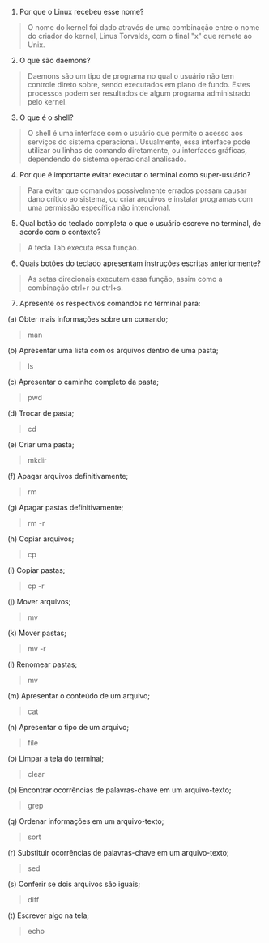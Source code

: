 1. Por que o Linux recebeu esse nome?
>O nome do kernel foi dado através de uma combinação entre o nome do criador do kernel, Linus Torvalds, com o final "x" que remete ao Unix.

2. O que são daemons?
>Daemons são um tipo de programa no qual o usuário não tem controle direto sobre, sendo executados em plano de fundo. Estes processos podem ser resultados de algum programa administrado pelo kernel.

3. O que é o shell?
>O shell é uma interface com o usuário que permite o acesso aos serviços do sistema operacional. Usualmente, essa interface pode utilizar ou linhas de comando diretamente, ou interfaces gráficas, dependendo do sistema operacional analisado.

4. Por que é importante evitar executar o terminal como super-usuário?
>Para evitar que comandos possivelmente errados possam causar dano crítico ao sistema, ou criar arquivos e instalar programas com uma permissão específica não intencional.

5. Qual botão do teclado completa o que o usuário escreve no terminal, de acordo com o contexto?
>A tecla Tab executa essa função.

6. Quais botões do teclado apresentam instruções escritas anteriormente?
>As setas direcionais executam essa função, assim como a combinação ctrl+r ou ctrl+s.

7. Apresente os respectivos comandos no terminal para:

  (a) Obter mais informações sobre um comando;
  >man

  (b) Apresentar uma lista com os arquivos dentro de uma pasta;
  >ls

  (c) Apresentar o caminho completo da pasta;
  >pwd

  (d) Trocar de pasta;
  >cd

  (e) Criar uma pasta;
  >mkdir

  (f) Apagar arquivos definitivamente;
  >rm

  (g) Apagar pastas definitivamente;
  >rm -r

  (h) Copiar arquivos;
  >cp

  (i) Copiar pastas;
  >cp -r

  (j) Mover arquivos;
  >mv

  (k) Mover pastas;
  >mv -r

  (l) Renomear pastas;
  >mv

  (m) Apresentar o conteúdo de um arquivo;
  >cat

  (n) Apresentar o tipo de um arquivo;
  >file

  (o) Limpar a tela do terminal;
  >clear

  (p) Encontrar ocorrências de palavras-chave em um arquivo-texto;
  >grep

  (q) Ordenar informações em um arquivo-texto;
  >sort

  (r) Substituir ocorrências de palavras-chave em um arquivo-texto;
  >sed

  (s) Conferir se dois arquivos são iguais;
  >diff

  (t) Escrever algo na tela;
  >echo
